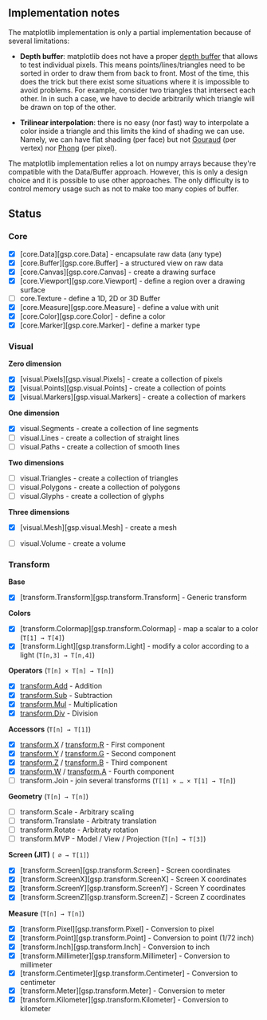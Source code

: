 
## Implementation notes

The matplotlib implementation is only a partial implementation because of several limitations:

- **Depth buffer**: matplotlib does not have a proper [depth buffer] that allows to test individual pixels. This means points/lines/triangles need to be sorted in order to draw them from back to front. Most of the time, this does the trick but there exist some situations where it is impossible to avoid problems. For example, consider two triangles that intersect each other. In in such a case, we have to decide arbitrarily which triangle will be drawn on top of the other.

- **Trilinear interpolation**: there is no easy (nor fast) way to interpolate a color inside a triangle and this limits the kind of shading we can use. Namely, we can have flat shading (per face) but not [Gouraud] (per vertex) nor [Phong] (per pixel).


The matplotlib implementation relies a lot on numpy arrays because they're compatible with the Data/Buffer approach. However, this is only a design choice and it is possible to use other approaches. The only difficulty is to control memory usage such as not to make too many copies of buffer.

[depth buffer]: https://en.wikipedia.org/wiki/Z-buffering
[Gouraud]: https://en.wikipedia.org/wiki/Gouraud_shading
[Phong]: https://en.wikipedia.org/wiki/Phong_shading


## Status

### Core

- [x] [core.Data][gsp.core.Data] - encapsulate raw data (any type)
- [x] [core.Buffer][gsp.core.Buffer] - a structured view on raw data
- [x] [core.Canvas][gsp.core.Canvas] - create a drawing surface  
- [x] [core.Viewport][gsp.core.Viewport] - define a region over a drawing surface
- [ ] core.Texture - define a 1D, 2D or 3D Buffer
- [x] [core.Measure][gsp.core.Measure] - define a value with unit
- [x] [core.Color][gsp.core.Color] - define a color
- [x] [core.Marker][gsp.core.Marker] - define a marker type

### Visual

**Zero dimension**

* [x] [visual.Pixels][gsp.visual.Pixels] - create a collection of pixels
* [x] [visual.Points][gsp.visual.Points] - create a collection of points
* [x] [visual.Markers][gsp.visual.Markers] - create a collection of markers

**One dimension**

* [x] visual.Segments - create a collection of line segments
* [ ] visual.Lines - create a collection of straight lines
* [ ] visual.Paths - create a collection of smooth lines

**Two dimensions**

* [ ] visual.Triangles - create a collection of triangles
* [ ] visual.Polygons - create a collection of polygons
* [ ] visual.Glyphs - create a collection of glyphs

**Three dimensions**

* [x] [visual.Mesh][gsp.visual.Mesh] - create a mesh
* [ ] visual.Volume - create a volume


### Transform

**Base**

* [x] [transform.Transform][gsp.transform.Transform] - Generic transform

**Colors**

* [x] [transform.Colormap][gsp.transform.Colormap] - map a scalar to a color  (`T[1] → T[4]`)
* [x] [transform.Light][gsp.transform.Light] - modify a color according to a light  (`T[n,3] → T[n,4]`)

**Operators** (`T[n] × T[n] → T[n]`)
   
* [x] [transform.Add]() - Addition
* [x] [transform.Sub]() - Subtraction
* [x] [transform.Mul]() - Multiplication
* [x] [transform.Div]() - Division

**Accessors** (`T[n] → T[1]`)

* [x] [transform.X]() / [transform.R]() - First component
* [x] [transform.Y]() / [transform.G]() - Second component
* [x] [transform.Z]() / [transform.B]() - Third component
* [x] [transform.W]() / [transform.A]() - Fourth component
* [ ] transform.Join - join several transforms  (`T[1] × … × T[1] → T[n]`)

**Geometry** (`T[n] → T[n]`)

* [ ] transform.Scale - Arbitrary scaling
* [ ] transform.Translate - Arbitraty translation
* [ ] transform.Rotate - Arbitraty rotation
* [ ] transform.MVP - Model / View / Projection (`T[n] → T[3]`)

**Screen (JIT)** (` ∅ → T[1]`)

  * [x] [transform.Screen][gsp.transform.Screen] - Screen coordinates
  * [x] [transform.ScreenX][gsp.transform.ScreenX] - Screen X coordinates
  * [x] [transform.ScreenY][gsp.transform.ScreenY] - Screen Y coordinates
  * [x] [transform.ScreenZ][gsp.transform.ScreenZ] - Screen Z coordinates

**Measure**  (`T[n] → T[n]`)

  * [x] [transform.Pixel][gsp.transform.Pixel] - Conversion to pixel
  * [x] [transform.Point][gsp.transform.Point] - Conversion to point (1/72 inch)
  * [x] [transform.Inch][gsp.transform.Inch] - Conversion to inch
  * [x] [transform.Millimeter][gsp.transform.Millimeter] - Conversion to millimeter
  * [x] [transform.Centimeter][gsp.transform.Centimeter] - Conversion to centimeter
  * [x] [transform.Meter][gsp.transform.Meter] - Conversion to meter
  * [x] [transform.Kilometer][gsp.transform.Kilometer] - Conversion to kilometer
